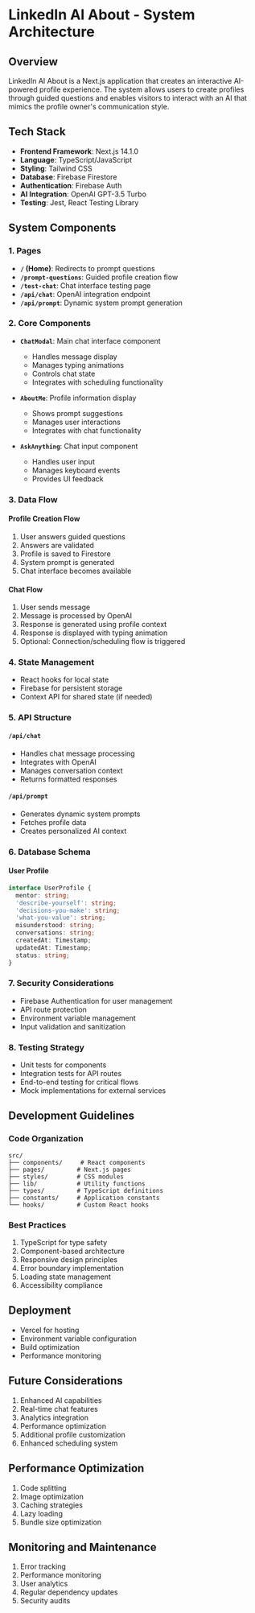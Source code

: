 # LinkedIn AI About - System Architecture

## Overview
LinkedIn AI About is a Next.js application that creates an interactive AI-powered profile experience. The system allows users to create profiles through guided questions and enables visitors to interact with an AI that mimics the profile owner's communication style.

## Tech Stack
- **Frontend Framework**: Next.js 14.1.0
- **Language**: TypeScript/JavaScript
- **Styling**: Tailwind CSS
- **Database**: Firebase Firestore
- **Authentication**: Firebase Auth
- **AI Integration**: OpenAI GPT-3.5 Turbo
- **Testing**: Jest, React Testing Library

## System Components

### 1. Pages
- **`/` (Home)**: Redirects to prompt questions
- **`/prompt-questions`**: Guided profile creation flow
- **`/test-chat`**: Chat interface testing page
- **`/api/chat`**: OpenAI integration endpoint
- **`/api/prompt`**: Dynamic system prompt generation

### 2. Core Components
- **`ChatModal`**: Main chat interface component
  - Handles message display
  - Manages typing animations
  - Controls chat state
  - Integrates with scheduling functionality

- **`AboutMe`**: Profile information display
  - Shows prompt suggestions
  - Manages user interactions
  - Integrates with chat functionality

- **`AskAnything`**: Chat input component
  - Handles user input
  - Manages keyboard events
  - Provides UI feedback

### 3. Data Flow

#### Profile Creation Flow
1. User answers guided questions
2. Answers are validated
3. Profile is saved to Firestore
4. System prompt is generated
5. Chat interface becomes available

#### Chat Flow
1. User sends message
2. Message is processed by OpenAI
3. Response is generated using profile context
4. Response is displayed with typing animation
5. Optional: Connection/scheduling flow is triggered

### 4. State Management
- React hooks for local state
- Firebase for persistent storage
- Context API for shared state (if needed)

### 5. API Structure

#### `/api/chat`
- Handles chat message processing
- Integrates with OpenAI
- Manages conversation context
- Returns formatted responses

#### `/api/prompt`
- Generates dynamic system prompts
- Fetches profile data
- Creates personalized AI context

### 6. Database Schema

#### User Profile
```typescript
interface UserProfile {
  mentor: string;
  'describe-yourself': string;
  'decisions-you-make': string;
  'what-you-value': string;
  misunderstood: string;
  conversations: string;
  createdAt: Timestamp;
  updatedAt: Timestamp;
  status: string;
}
```

### 7. Security Considerations
- Firebase Authentication for user management
- API route protection
- Environment variable management
- Input validation and sanitization

### 8. Testing Strategy
- Unit tests for components
- Integration tests for API routes
- End-to-end testing for critical flows
- Mock implementations for external services

## Development Guidelines

### Code Organization
```
src/
├── components/     # React components
├── pages/         # Next.js pages
├── styles/        # CSS modules
├── lib/           # Utility functions
├── types/         # TypeScript definitions
├── constants/     # Application constants
└── hooks/         # Custom React hooks
```

### Best Practices
1. TypeScript for type safety
2. Component-based architecture
3. Responsive design principles
4. Error boundary implementation
5. Loading state management
6. Accessibility compliance

## Deployment
- Vercel for hosting
- Environment variable configuration
- Build optimization
- Performance monitoring

## Future Considerations
1. Enhanced AI capabilities
2. Real-time chat features
3. Analytics integration
4. Performance optimization
5. Additional profile customization
6. Enhanced scheduling system

## Performance Optimization
1. Code splitting
2. Image optimization
3. Caching strategies
4. Lazy loading
5. Bundle size optimization

## Monitoring and Maintenance
1. Error tracking
2. Performance monitoring
3. User analytics
4. Regular dependency updates
5. Security audits 